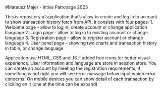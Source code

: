 #Mateusz Majer - Intive Patronage 2023

This is repository of application that’s allow to create and log in to account to show transaction history fetch from API.
It consists with four pages:
    1. Welcome page - allow to log in, create account or change application language 
    2. Login page - allow  to log in to existing account or change language 
    3. Registration page - allow to register account or change language 
    4. User panel page - showing two charts and transaction history in table, or change language 

Application use HTML, CSS and JS. I added free icons for better visual experience.
User information and language are store in session store.
You can create an account by meeting the registration requirements, if something is not right you will see error massage below input which error concerns. 
On mobile devices you can show detail of each transaction by clicking on it (one at the time can be expand)